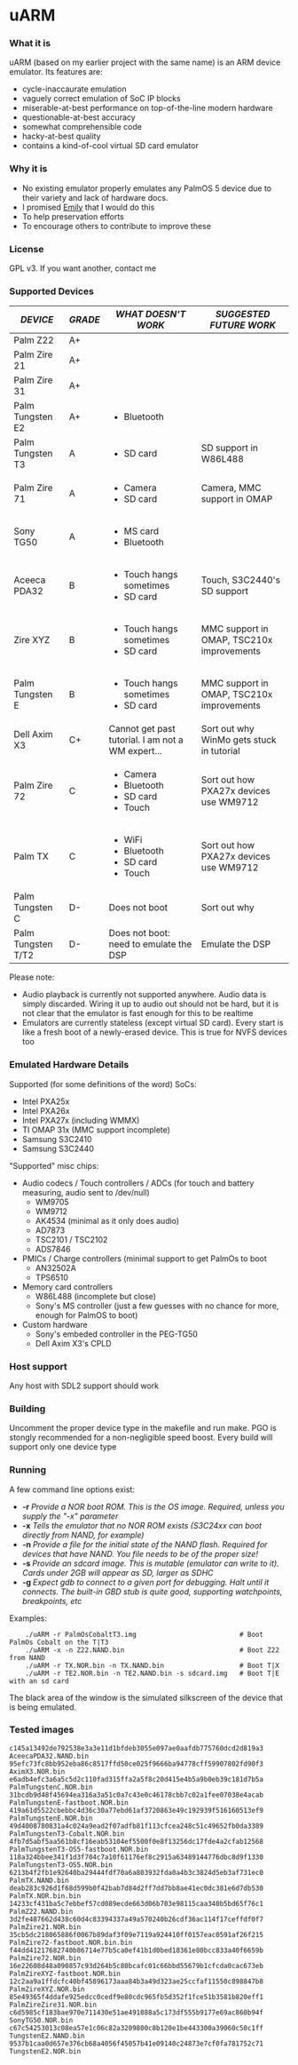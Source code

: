 # uARM

### What it is
uARM (based on my earlier project with the same name) is an ARM device emulator. Its features are:
 * cycle-inaccaurate emulation
 * vaguely correct emulation of SoC IP blocks
 * miserable-at-best performance on top-of-the-line modern hardware
 * questionable-at-best accuracy
 * somewhat comprehensible code
 * hacky-at-best quality
 * contains a kind-of-cool virtual SD card emulator
 
 ### Why it is
  * No existing emulator properly emulates any PalmOS 5 device due to their variety and lack of hardware docs.
  * I promised [Emily](https://www.libretro.com/index.php/obituary-cuttlefish/) that I would do this
  * To help preservation efforts
  * To encourage others to contribute to improve these

### License
GPL v3. If you want another, contact me

### Supported Devices

| *DEVICE*           | *GRADE* | *WHAT DOESN'T WORK*                                                      | *SUGGESTED FUTURE WORK*                   |
|--------------------|---------|--------------------------------------------------------------------------|-------------------------------------------|
| Palm Z22           | A+      |                                                                          |                                           |
| Palm Zire 21       | A+      |                                                                          |                                           |
| Palm Zire 31       | A+      |                                                                          |                                           |
| Palm Tungsten E2   | A+      | <ul><li>Bluetooth</li></ul>                                              |                                           |
| Palm Tungsten T3   | A       | <ul><li>SD card</li></ul>                                                | SD support in W86L488                     |
| Palm Zire 71       | A       | <ul><li>Camera</li><li>SD card</li></ul>                                 | Camera, MMC support in OMAP               |
| Sony TG50          | A       | <ul><li>MS card</li><li>Bluetooth</li></ul>                              |                                           |
| Aceeca PDA32       | B       | <ul><li>Touch hangs sometimes</li><li>SD card</li></ul>                  | Touch, S3C2440's SD support               |
| Zire XYZ           | B       | <ul><li>Touch hangs sometimes</li><li>SD card</li></ul>                  | MMC support in OMAP, TSC210x improvements |
| Palm Tungsten E    | B       | <ul><li>Touch hangs sometimes</li><li>SD card</li></ul>                  | MMC support in OMAP, TSC210x improvements |
| Dell Axim X3       | C+      | Cannot get past tutorial. I am not a WM expert...                        | Sort out why WinMo gets stuck in tutorial |
| Palm Zire 72       | C       | <ul><li>Camera</li><li>Bluetooth</li><li>SD card</li><li>Touch</li></ul> | Sort out how PXA27x devices use WM9712    |
| Palm TX            | C       | <ul><li>WiFi</li><li>Bluetooth</li><li>SD card</li><li>Touch</li></ul>  | Sort out how PXA27x devices use WM9712    |
| Palm Tungsten C    | D-      | Does not boot                                                            | Sort out why                              |
| Palm Tungsten T/T2 | D-      | Does not boot: need to emulate the DSP                                   | Emulate the DSP                           |



Please note: 
 * Audio playback is currently not supported anywhere. Audio data is simply discarded. Wiring it up to audio out should not be hard, but it is not clear that the emulator is fast enough for this to be realtime
 * Emulators are currently stateless (except virtual SD card). Every start is like a fresh boot of a newly-erased device. This is true for NVFS devices too

### Emulated Hardware Details
Supported (for some definitions of the word) SoCs:
 * Intel PXA25x
 * Intel PXA26x
 * Intel PXA27x (including WMMX)
 * TI OMAP 31x (MMC support incomplete)
 * Samsung S3C2410
 * Samsung S3C2440

"Supported" misc chips:
 * Audio codecs / Touch controllers / ADCs (for touch and battery measuring, audio sent to /dev/null)
   * WM9705
   * WM9712
   * AK4534 (minimal as it only does audio)
   * AD7873
   * TSC2101 / TSC2102
   * ADS7846
 * PMICs / Charge controllers (minimal support to get PalmOs to boot
   * AN32502A
   * TPS6510
 * Memory card controllers
   * W86L488 (incomplete but close)
   * Sony's MS controller (just a few guesses with no chance for more, enough for PalmOS to boot)
 * Custom hardware
   * Sony's embeded controller in the PEG-TG50
   * Dell Axim X3's CPLD

### Host support
Any host with SDL2 support should work

### Building
Uncomment the proper device type in the makefile and run make. PGO is stongly recommended for a non-negligible speed boost.
Every build will support only one device type

### Running
A few command line options exist:
 * **-r <ROMFILE>** *Provide a NOR boot ROM. This is the OS image. Required, unless you supply the "-x" parameter*
 * **-x** *Tells the emulator that no NOR ROM exists (S3C24xx can boot directly from NAND, for example)*
 * **-n <NANDFILE>** *Provide a file for the initial state of the NAND flash. Required for devices that have NAND. You file needs to be of the proper size!*
 * **-s <SDCARDIMAGE>** *Provide an sdcard image. This is mutable (emulator can write to it). Cards under 2GB will appear as SD, larger as SDHC*
 * **-g <PORTNUMBER>** *Expect gdb to connect to a given port for debugging. Halt until it connects. The built-in GBD stub is quite good, supporting watchpoints, breakpoints, etc*

Examples:
```
    ./uARM -r PalmOsCobaltT3.img                          # Boot PalmOs Cobalt on the T|T3
    ./uARM -x -n Z22.NAND.bin                             # Boot Z22 from NAND
    ./uARM -r TX.NOR.bin -n TX.NAND.bin                   # Boot T|X
    ./uARM -r TE2.NOR.bin -n TE2.NAND.bin -s sdcard.img   # Boot T|E with an sd card
```
 
 The black area of the window is the simulated silkscreen of the device that is being emulated.

### Tested images
```
c145a13492de792538e3a3e11d1bfdeb3055e097ae0aafdb775760dcd2d819a3  AceecaPDA32.NAND.bin
95efc73fc8bb952eba86c8517ffd50ce025f9666ba94778cff59907802fd90f3  AximX3.NOR.bin
e6adb4efc3a6a5c5d2c110fad315ffa2a5f8c20d415e4b5a9b0eb39c181d7b5a  PalmTungstenC.NOR.bin
31bcdb9d48f45694ea316a3a51c0a7c43e0c46178cbb7c02a1fee07038e4acab  PalmTungstenE-fastboot.NOR.bin
419a61d5522cbebbc4d36c30a77ebd61af3720863e49c192939f516160513ef9  PalmTungstenE.NOR.bin
49d4008780831a4c024a9ead2f07adfb81f113cfcea248c51c49652fb0da3389  PalmTungstenT3-Cobalt.NOR.bin
4fb7d5abf5aa561b8cf16eab53104ef5500f0e8f13256dc17fde4a2cfab12568  PalmTungstenT3-OS5-fastboot.NOR.bin
118a324bbee341f1d3f704c7a10f61176ef8c2915a63489144776dbc8d9f1330  PalmTungstenT3-OS5.NOR.bin
6213b4f2fb1e92640ba29444fdf70a6a803932fda0a4b3c3824d5eb3af731ec0  PalmTX.NAND.bin
deab283c926d1f68d599b0f42bab7d84d2ff7dd7bb8ae41ec0dc381e6d7db530  PalmTX.NOR.bin.bin
14233cf431ba5c7ebbef57cd089ecde663d06b703e98115caa340b5bd65f76c1  PalmZ22.NAND.bin
3d2fe487662d438c60d4c83394337a49a570240b26cdf36ac114f17ceffdf0f7  PalmZire21.NOR.bin
35cb5dc218065886f0067b89daf3f09e7119a924410ff0157eac0591af26f215  PalmZire72-fastboot.NOR.bin.bin
f44dd41217682740b86714e77b5ca0ef41b1d0bed18361e80bcc833a40f6659b  PalmZire72.NOR.bin
16e22608d48a090857c93d264b5c80bcafc01c66bbd55679b1cfcda0cac673eb  PalmZireXYZ-fastboot.NOR.bin
12c2aa9a1ffdcfc40bf45896173aaa84b3a49d323ae25ccfaf11550c898847b8  PalmZireXYZ.NOR.bin
85e49365f4ddafe925edcc0cedf9e80cdc965fb5d352f1fce51b3581b820eff1  PalmZireZire31.NOR.bin
c6d5985cf183bae970e711430e51ae491088a5c173df555b9177e69ac860b94f  SonyTG50.NOR.bin
c67c54253013c08ea57e1c06c82a3209800c8b120e1be443300a39060c50c1ff  TungstenE2.NAND.bin
9537b1caa0d657e376cb68a4056f45057b41e09140c24873e7cf0fa781752c71  TungstenE2.NOR.bin
```
